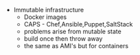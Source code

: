 * Immutable infrastructure
    * Docker images
    * CAPS - Chef,Ansible,Puppet,SaltStack
    * problems arise from mutable state
    * build once then throw away
    * the same as AMI's but for containers